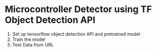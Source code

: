 # Microcontroller Detector using TF Object Detection API

1. Set up tensorflow object detection API and pretrained model
2. Train the model
3. Test Data from URL
